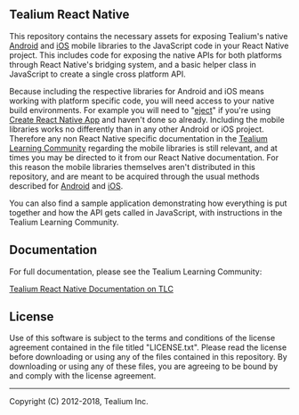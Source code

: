## Tealium React Native

This repository contains the necessary assets for exposing Tealium's native [Android](https://community.tealiumiq.com/t5/Tealium-for-Android/tkb-p/android-documentation) and [iOS](https://community.tealiumiq.com/t5/Tealium-for-iOS/tkb-p/ios-documentation) mobile libraries to the JavaScript code in your React Native project. This includes code for exposing the native APIs for both platforms through React Native's bridging system, and a basic helper class in JavaScript to create a single cross platform API.

Because including the respective libraries for Android and iOS means working with platform specific code, you will need access to your native build environments. For example you will need to "[eject](https://github.com/react-community/create-react-native-app/blob/master/EJECTING.md)" if you're using [Create React Native App](https://github.com/react-community/create-react-native-app) and haven't done so already. Including the mobile libraries works no differently than in any other Android or iOS project. Therefore any non React Native specific documentation in the [Tealium Learning Community](https://community.tealiumiq.com/) regarding the mobile libraries is still relevant, and at times you may be directed to it from our React Native documentation. For this reason the mobile libraries themselves aren't distributed in this repository, and are meant to be acquired through the usual methods described for [Android](https://community.tealiumiq.com/t5/Tealium-for-Android/Adding-Tealium-to-Your-Android-App/ta-p/16846) and [iOS](https://community.tealiumiq.com/t5/Tealium-for-iOS/Adding-Tealium-to-Your-iOS-App/ta-p/16327).

You can also find a sample application demonstrating how everything is put together and how the API gets called in JavaScript, with instructions in the Tealium Learning Community.

## Documentation
For full documentation, please see the Tealium Learning Community:

[Tealium React Native Documentation on TLC](https://community.tealiumiq.com/t5/React-Native/tkb-p/react-native)

## License

Use of this software is subject to the terms and conditions of the license agreement contained in the file titled "LICENSE.txt".  Please read the license before downloading or using any of the files contained in this repository. By downloading or using any of these files, you are agreeing to be bound by and comply with the license agreement.

 
---
Copyright (C) 2012-2018, Tealium Inc.